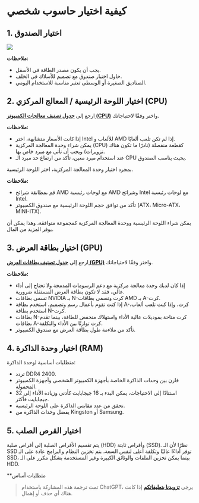 # كيفية اختيار حاسوب شخصي

## 1. اختيار الصندوق

![](https://img.wiki-power.com/d/wiki-media/img/20200428102157.png)

**ملاحظات:**

- يجب أن يكون مصدر الطاقة في الأسفل.
- حاول اختيار صندوق مع تصميم للأسلاك في الخلف.
- الصناديق الصغيرة أو الوسطى تعتبر مناسبة للاستخدام اليومي.

## 2. اختيار اللوحة الرئيسية / المعالج المركزي (CPU)

ارجع إلى [**جدول تصنيف معالجات الكمبيوتر (CPU)**](http://www.lotpc.com/tag/5923_1.html) واختر وفقًا لاحتياجاتك.

**ملاحظات:**

- إذا كانت الأسعار متشابهة، اختر Intel للألعاب و AMD إذا لم تكن تلعب ألعابًا.
- يمكن شراء وحدة المعالجة المركزية (CPU) كقطعة منفصلة (نادرًا ما تكون هناك تزويرات) ويجب أن تأتي مع مبرد خاص بها.
- عند استخدام مبرد معين، تأكد من ارتفاع حد مبرد الـ CPU بحيث يناسب الصندوق.

بمجرد اختيار وحدة المعالجة المركزية، اختر اللوحة الرئيسية.

**ملاحظات:**

- قم بمطابقة شرائح AMD مع لوحات رئيسية AMD وشرائح Intel مع لوحات رئيسية Intel.
- تأكد من توافق حجم اللوحة الرئيسية مع صندوق الكمبيوتر (ATX، Micro-ATX، MINI-ITX).

يمكن شراء اللوحة الرئيسية ووحدة المعالجة المركزية كمجموعة متوافقة، وهذا يمكن أن يوفر المزيد من المال.

## 3. اختيار بطاقة العرض (GPU)

ارجع إلى [**جدول تصنيف بطاقات العرض (GPU)**](http://www.lotpc.com/tag/5921_1.html) واختر وفقًا لاحتياجاتك.

**ملاحظات:**

- إذا كان لديك وحدة معالجة مركزية مع دعم الرسومات المدمجة ولا تحتاج إلى أداء عالي، فقد لا تكون بطاقة العرض المستقلة ضرورية.
- تسمى بطاقات NVIDIA بـ N-كرت وتسمى بطاقات AMD بـ A-كرت.
- إذا كنت تقوم بأعمال رسم وتصميم، استخدم بطاقة A-كرت، وإذا كنت تلعب ألعاب، استخدم بطاقة N-كرت.
- بطاقات N-كرت متاحة بموديلات عالية الأداء واستهلاك منخفض للطاقة، بينما تقدم بطاقات A-كرت توازنًا بين الأداء والتكلفة.
- تأكد من ملاءمة طول بطاقة العرض مع صندوق الكمبيوتر.

## 4. اختيار وحدة الذاكرة (RAM)

متطلبات أساسية لوحدة الذاكرة:

- تردد DDR4 2400.
- قارن بين وحدات الذاكرة الخاصة بأجهزة الكمبيوتر الشخصي وأجهزة الكمبيوتر المحمولة.
- استنادًا إلى الاحتياجات، يمكن البدء بـ 16 جيجابايت كأدنى وزيادة الأداء إلى 32 جيجابايت فأكثر.
- تحقق من عدد مقابس الذاكرة على اللوحة الرئيسية.
- يفضل وحدات الذاكرة من Kingston أو Samsung.

## 5. اختيار القرص الصلب

يتم تقسيم الأقراص الصلبة إلى أقراص صلبة (HDD) وأقراص ثابتة (SSD). نظرًا لأن الـ SSD توفر أداءًا عاليًا وتكلفة أعلى لنفس السعة، يتم تخزين النظام والبرامج عادة على الـ SSD، بينما يمكن تخزين الملفات والوثائق الكبيرة وغير المستخدمة بشكل مكرر على الـ HDD.

**متطلبات أساس

> تمت ترجمة هذه المشاركة باستخدام ChatGPT، يرجى [**تزويدنا بتعليقاتكم**](https://github.com/linyuxuanlin/Wiki_MkDocs/issues/new) إذا كانت هناك أي حذف أو إهمال.